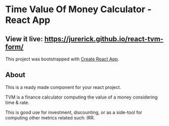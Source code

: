# Time Value Of Money Calculator - React App

## View it live: https://jurerick.github.io/react-tvm-form/

This project was bootstrapped with [Create React App](https://github.com/facebook/create-react-app).

## About

This is a ready made component for your react project.

TVM is a finance calculator computing the value of a money considering time & rate.

This is good use for investment, discounting, or as a side-tool for computing other metrics related such: IRR.

